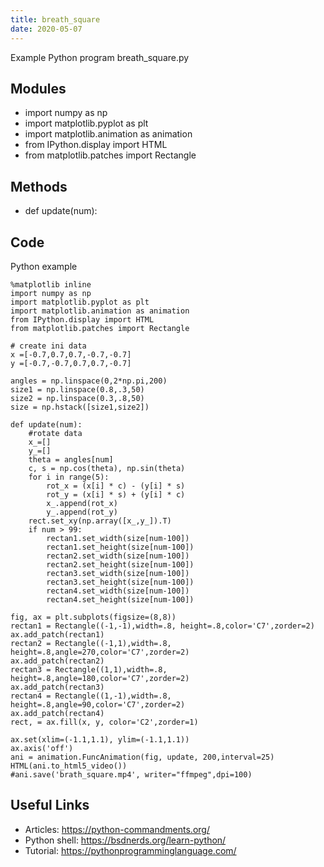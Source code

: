 ```yaml
---
title: breath_square
date: 2020-05-07
---
```

Example Python program breath_square.py

## Modules

* import numpy as np
* import matplotlib.pyplot as plt
* import matplotlib.animation as animation
* from IPython.display import HTML
* from matplotlib.patches import Rectangle

## Methods

* def update(num):

## Code

Python example

    %matplotlib inline
    import numpy as np
    import matplotlib.pyplot as plt
    import matplotlib.animation as animation
    from IPython.display import HTML
    from matplotlib.patches import Rectangle
    
    # create ini data
    x =[-0.7,0.7,0.7,-0.7,-0.7]
    y =[-0.7,-0.7,0.7,0.7,-0.7]
    
    angles = np.linspace(0,2*np.pi,200)
    size1 = np.linspace(0.8,.3,50)
    size2 = np.linspace(0.3,.8,50)
    size = np.hstack([size1,size2])
    
    def update(num):
        #rotate data
        x_=[]
        y_=[]
        theta = angles[num]
        c, s = np.cos(theta), np.sin(theta)
        for i in range(5):
            rot_x = (x[i] * c) - (y[i] * s)
            rot_y = (x[i] * s) + (y[i] * c)
            x_.append(rot_x)
            y_.append(rot_y)
        rect.set_xy(np.array([x_,y_]).T)
        if num > 99:
            rectan1.set_width(size[num-100])
            rectan1.set_height(size[num-100])
            rectan2.set_width(size[num-100])
            rectan2.set_height(size[num-100])
            rectan3.set_width(size[num-100])
            rectan3.set_height(size[num-100])
            rectan4.set_width(size[num-100])
            rectan4.set_height(size[num-100])
    
    fig, ax = plt.subplots(figsize=(8,8))
    rectan1 = Rectangle((-1,-1),width=.8, height=.8,color='C7',zorder=2)
    ax.add_patch(rectan1)
    rectan2 = Rectangle((-1,1),width=.8, height=.8,angle=270,color='C7',zorder=2)
    ax.add_patch(rectan2)
    rectan3 = Rectangle((1,1),width=.8, height=.8,angle=180,color='C7',zorder=2)
    ax.add_patch(rectan3)
    rectan4 = Rectangle((1,-1),width=.8, height=.8,angle=90,color='C7',zorder=2)
    ax.add_patch(rectan4)
    rect, = ax.fill(x, y, color='C2',zorder=1)
    
    ax.set(xlim=(-1.1,1.1), ylim=(-1.1,1.1))
    ax.axis('off')
    ani = animation.FuncAnimation(fig, update, 200,interval=25)
    HTML(ani.to_html5_video())
    #ani.save('brath_square.mp4', writer="ffmpeg",dpi=100)
    

## Useful Links

- Articles: https://python-commandments.org/
- Python shell: https://bsdnerds.org/learn-python/
- Tutorial: https://pythonprogramminglanguage.com/

